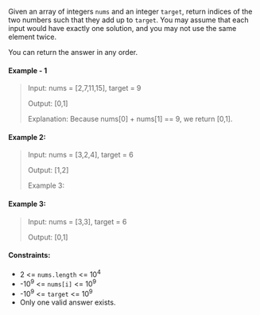 Given an array of integers `nums` and an integer `target`, return indices of the two numbers such that they add up to `target`. You may assume that each input would have exactly one solution, and you may not use the same element twice.

You can return the answer in any order.

#### Example - 1
> Input: nums = [2,7,11,15], target = 9
> 
> Output: [0,1]
> 
> Explanation: Because nums[0] + nums[1] == 9, we return [0,1].

#### Example 2:
> Input: nums = [3,2,4], target = 6
> 
> Output: [1,2]
> 
> Example 3:

#### Example 3:
> Input: nums = [3,3], target = 6
> 
> Output: [0,1]

#### Constraints:
* 2 <= `nums.length` <= 10<sup>4</sup>
* -10<sup>9</sup> <= `nums[i]` <= 10<sup>9</sup>
* -10<sup>9</sup> <= `target` <= 10<sup>9</sup>
* Only one valid answer exists.
